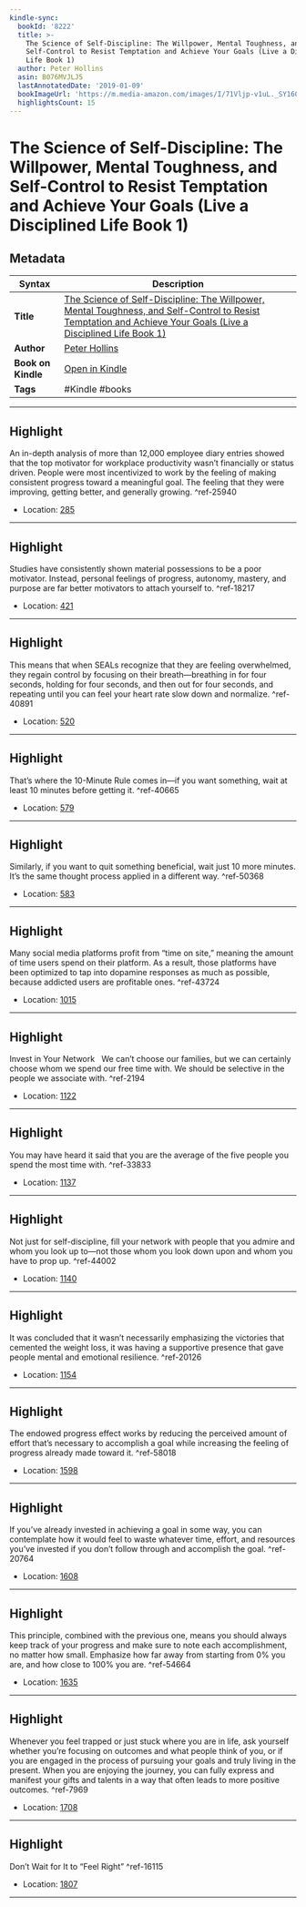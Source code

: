 ```yaml
---
kindle-sync:
  bookId: '8222'
  title: >-
    The Science of Self-Discipline: The Willpower, Mental Toughness, and
    Self-Control to Resist Temptation and Achieve Your Goals (Live a Disciplined
    Life Book 1)
  author: Peter Hollins
  asin: B076MVJLJ5
  lastAnnotatedDate: '2019-01-09'
  bookImageUrl: 'https://m.media-amazon.com/images/I/71Vljp-v1uL._SY160.jpg'
  highlightsCount: 15
---
```

# The Science of Self-Discipline: The Willpower, Mental Toughness, and Self-Control to Resist Temptation and Achieve Your Goals (Live a Disciplined Life Book 1)

## Metadata

| Syntax | Description |
| ---------- | ---------- |
| **Title** | [The Science of Self-Discipline: The Willpower, Mental Toughness, and Self-Control to Resist Temptation and Achieve Your Goals (Live a Disciplined Life Book 1)](https://www.amazon.com/dp/B076MVJLJ5) |
| **Author** | [Peter Hollins](https://www.amazon.com/Peter-Hollins/e/B0034PEREI/ref=dp_byline_cont_ebooks_1) |
| **Book on Kindle** | <a href="kindle://book?action=open&asin=B076MVJLJ5" target="_blank">Open in Kindle</a> |
| **Tags** | #Kindle #books |

---

## Highlight

An in-depth analysis of more than 12,000 employee diary entries showed that the top motivator for workplace productivity wasn’t financially or status driven. People were most incentivized to work by the feeling of making consistent progress toward a meaningful goal. The feeling that they were improving, getting better, and generally growing. ^ref-25940
- Location: [285](kindle://book?action=open&asin=B076MVJLJ5&location=285)

---
## Highlight

Studies have consistently shown material possessions to be a poor motivator. Instead, personal feelings of progress, autonomy, mastery, and purpose are far better motivators to attach yourself to. ^ref-18217
- Location: [421](kindle://book?action=open&asin=B076MVJLJ5&location=421)

---
## Highlight

This means that when SEALs recognize that they are feeling overwhelmed, they regain control by focusing on their breath—breathing in for four seconds, holding for four seconds, and then out for four seconds, and repeating until you can feel your heart rate slow down and normalize. ^ref-40891
- Location: [520](kindle://book?action=open&asin=B076MVJLJ5&location=520)

---
## Highlight

That’s where the 10-Minute Rule comes in—if you want something, wait at least 10 minutes before getting it. ^ref-40665
- Location: [579](kindle://book?action=open&asin=B076MVJLJ5&location=579)

---
## Highlight

Similarly, if you want to quit something beneficial, wait just 10 more minutes. It’s the same thought process applied in a different way. ^ref-50368
- Location: [583](kindle://book?action=open&asin=B076MVJLJ5&location=583)

---
## Highlight

Many social media platforms profit from “time on site,” meaning the amount of time users spend on their platform. As a result, those platforms have been optimized to tap into dopamine responses as much as possible, because addicted users are profitable ones. ^ref-43724
- Location: [1015](kindle://book?action=open&asin=B076MVJLJ5&location=1015)

---
## Highlight

Invest in Your Network   We can’t choose our families, but we can certainly choose whom we spend our free time with. We should be selective in the people we associate with. ^ref-2194
- Location: [1122](kindle://book?action=open&asin=B076MVJLJ5&location=1122)

---
## Highlight

You may have heard it said that you are the average of the five people you spend the most time with. ^ref-33833
- Location: [1137](kindle://book?action=open&asin=B076MVJLJ5&location=1137)

---
## Highlight

Not just for self-discipline, fill your network with people that you admire and whom you look up to—not those whom you look down upon and whom you have to prop up. ^ref-44002
- Location: [1140](kindle://book?action=open&asin=B076MVJLJ5&location=1140)

---
## Highlight

It was concluded that it wasn’t necessarily emphasizing the victories that cemented the weight loss, it was having a supportive presence that gave people mental and emotional resilience. ^ref-20126
- Location: [1154](kindle://book?action=open&asin=B076MVJLJ5&location=1154)

---
## Highlight

The endowed progress effect works by reducing the perceived amount of effort that’s necessary to accomplish a goal while increasing the feeling of progress already made toward it. ^ref-58018
- Location: [1598](kindle://book?action=open&asin=B076MVJLJ5&location=1598)

---
## Highlight

If you’ve already invested in achieving a goal in some way, you can contemplate how it would feel to waste whatever time, effort, and resources you’ve invested if you don’t follow through and accomplish the goal. ^ref-20764
- Location: [1608](kindle://book?action=open&asin=B076MVJLJ5&location=1608)

---
## Highlight

This principle, combined with the previous one, means you should always keep track of your progress and make sure to note each accomplishment, no matter how small. Emphasize how far away from starting from 0% you are, and how close to 100% you are. ^ref-54664
- Location: [1635](kindle://book?action=open&asin=B076MVJLJ5&location=1635)

---
## Highlight

Whenever you feel trapped or just stuck where you are in life, ask yourself whether you’re focusing on outcomes and what people think of you, or if you are engaged in the process of pursuing your goals and truly living in the present. When you are enjoying the journey, you can fully express and manifest your gifts and talents in a way that often leads to more positive outcomes. ^ref-7969
- Location: [1708](kindle://book?action=open&asin=B076MVJLJ5&location=1708)

---
## Highlight

Don’t Wait for It to “Feel Right” ^ref-16115
- Location: [1807](kindle://book?action=open&asin=B076MVJLJ5&location=1807)

---

